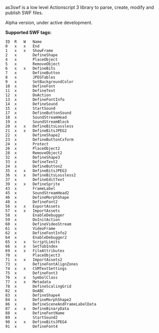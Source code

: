as3swf is a low level Actionscript 3 library to parse, create, modify and publish SWF files.

Alpha version, under active development.

**Supported SWF tags:**

	ID	R	W	Name
	0	x	x	End	
	1	x	x	ShowFrame	
	2	x		DefineShape	
	4	x		PlaceObject	
	5	x		RemoveObject	
	6	x	x	DefineBits	
	7	x		DefineButton	
	8	x		JPEGTables	
	9	x		SetBackgroundColor	
	10	x		DefineFont	
	11	x		DefineText	
	12	x		DoAction	
	13	x		DefineFontInfo	
	14	x		DefineSound	
	15	x		StartSound	
	17	x		DefineButtonSound	
	18	x		SoundStreamHead	
	19	x		SoundStreamBlock	
	20	x	x	DefineBitsLossless	
	21	x	x	DefineBitsJPEG2	
	22	x		DefineShape2	
	23	x		DefineButtonCxform	
	24	x		Protect	
	26	x		PlaceObject2	
	28	x		RemoveObject2	
	32	x		DefineShape3	
	33	x		DefineText2	
	34	x		DefineButton2	
	35	x	x	DefineBitsJPEG3	
	36	x	x	DefineBitsLossless2	
	37	x		DefineEditText	
	39	x	x	DefineSprite	
	43	x		FrameLabel	
	45	x		SoundStreamHead2	
	46	x		DefineMorphShape	
	48	x		DefineFont2	
	56	x	x	ExportAssets	
	57	x	x	ImportAssets	
	58	x		EnableDebugger	
	59	x		DoInitAction	
	60	x		DefineVideoStream	
	61	x		VideoFrame	
	62	x		DefineFontInfo2	
	64	x		EnableDebugger2	
	65	x	x	ScriptLimits	
	66	x	x	SetTabIndex	
	69	x	x	FileAttributes	
	70	x		PlaceObject3	
	71	x	x	ImportAssets2	
	73	x		DefineFontAlignZones	
	74	x	x	CSMTextSettings	
	75	x		DefineFont3	
	76	x	x	SymbolClass	
	77	x	x	Metadata	
	78	x		DefineScalingGrid	
	82	x		DoABC	
	83	x		DefineShape4	
	84	x		DefineMorphShape2	
	86	x		DefineSceneAndFrameLabelData	
	87	x	x	DefineBinaryData	
	88	x		DefineFontName	
	89	x		StartSound2	
	90	x	x	DefineBitsJPEG4	
	91	x		DefineFont4	
